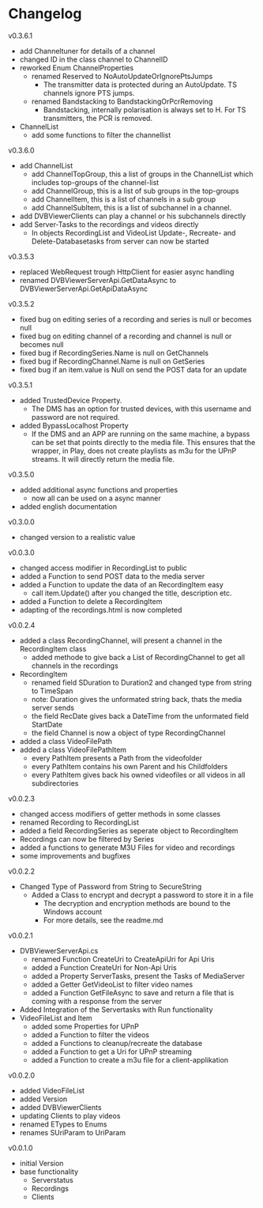 ﻿# Changelog

v0.3.6.1
  - add Channeltuner for details of a channel
  - changed ID in the class channel to ChannelID
  - reworked Enum ChannelProperties
    - renamed Reserved to NoAutoUpdateOrIgnorePtsJumps
      - The transmitter data is protected during an AutoUpdate. TS channels ignore PTS jumps.
    - renamed Bandstacking to BandstackingOrPcrRemoving
      - Bandstacking, internally polarisation is always set to H. For TS transmitters, the PCR is removed.
  - ChannelList
    - add some functions to filter the channellist

v0.3.6.0
 - add ChannelList
   - add ChannelTopGroup, this a list of groups in the ChannelList which includes top-groups of the channel-list
   - add ChannelGroup, this is a list of sub groups in the top-groups 
   - add ChannelItem, this is a list of channels in a sub group
   - add ChannelSubItem, this is a list of subchannel in a channel.
 - add DVBViewerClients can play a channel or his subchannels directly
 - add Server-Tasks to the recordings and videos directly
   - In objects RecordingList and VideoList Update-, Recreate- and Delete-Databasetasks from server can now be started

v0.3.5.3
 - replaced WebRequest trough HttpClient for easier async handling
 - renamed DVBViewerServerApi.GetDataAsync to DVBViewerServerApi.GetApiDataAsync

v0.3.5.2
 - fixed bug on editing series of a recording and series is null or becomes null
 - fixed bug on editing channel of a recording and channel is null or becomes null
 - fixed bug if RecordingSeries.Name is null on GetChannels
 - fixed bug if RecordingChannel.Name is null on GetSeries
 - fixed bug if an item.value is Null on send the POST data for an update
 
v0.3.5.1
 - added TrustedDevice Property. 
   - The DMS has an option for trusted devices, with this username and password are not required.
 - added BypassLocalhost Property
   - If the DMS and an APP are running on the same machine, a bypass can be set that points directly to the media file. This ensures that the wrapper, in Play, does not create playlists as m3u for the UPnP streams. It will directly return the media file.

v0.3.5.0
 - added additional async functions and properties
   - now all can be used on a async manner
 - added english documentation

v0.3.0.0
 - changed version to a realistic value

v0.0.3.0
 - changed access modifier in RecordingList to public
 - added a Function to send POST data to the media server
 - added a Function to update the data of an RecordingItem easy
   - call item.Update() after you changed the title, description etc.
 - added a Function to delete a RecordingItem
 - adapting of the recordings.html is now completed

v0.0.2.4
 - added a class RecordingChannel, will present a channel in the RecordingItem class
   - added methode to give back a List of RecordingChannel to get all channels in the recordings
 - RecordingItem
   - renamed field SDuration to Duration2 and changed type from string to TimeSpan
   - note: Duration gives the unformated string back, thats the media server sends
   - the field RecDate gives back a DateTime from the unformated field StartDate
   - the field Channel is now a object of type RecordingChannel
 - added a class VideoFilePath
 - added a class VideoFilePathItem
   - every PathItem presents a Path from the videofolder
   - every PathItem contains his own Parent and his Childfolders
   - every PathItem gives back his owned videofiles or all videos in all subdirectories

v0.0.2.3
- changed access modifiers of getter methods in some classes
- renamed Recording to RecordingList
- added a field RecordingSeries as seperate object to RecordingItem
- Recordings can now be filtered by Series
- added a functions to generate M3U Files for video and recordings
- some improvements and bugfixes

v0.0.2.2
- Changed Type of Password from String to SecureString
  - Added a Class to encrypt and decrypt a password to store it in a file
    - The decryption and encryption methods are bound to the Windows account
    - For more details, see the readme.md

v0.0.2.1
- DVBViewerServerApi.cs
  - renamed Function CreateUri to CreateApiUri for Api Uris
  - added a Function CreateUri for Non-Api Uris
  - added a Property ServerTasks, present the Tasks of MediaServer
  - added a Getter GetVideoList to filter video names
  - added a Function GetFileAsync to save and return a file that is coming with a response from the server
- Added Integration of the Servertasks with Run functionality
- VideoFileList and Item
  - added some Properties for UPnP
  - added a Function to filter the videos
  - added a Functions to cleanup/recreate the database
  - added a Function to get a Uri for UPnP streaming
  - added a Function to create a m3u file for a client-applikation

v0.0.2.0
- added VideoFileList 
- added Version
- added DVBViewerClients
- updating Clients to play videos
- renamed ETypes to Enums
- renames SUriParam to UriParam

v0.0.1.0
- initial Version
- base functionality
  - Serverstatus
  - Recordings
  - Clients